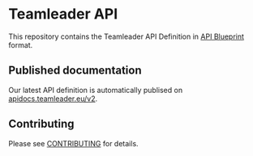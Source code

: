# Teamleader API

This repository contains the Teamleader API Definition in [API Blueprint](https://apiblueprint.org/) format.

## Published documentation

Our latest API definition is automatically publised on [apidocs.teamleader.eu/v2](http://apidocs.teamleader.eu/v2).

## Contributing

Please see [CONTRIBUTING](CONTRIBUTING.md) for details.
